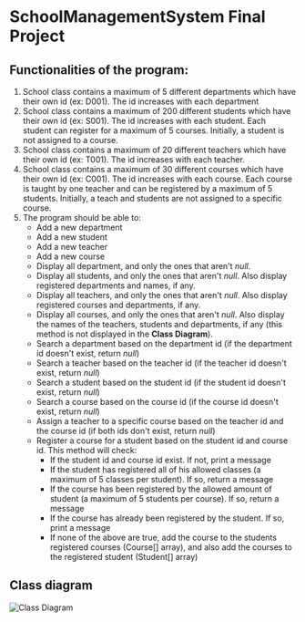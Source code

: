 # SchoolManagementSystem Final Project

## Functionalities of the program:
1. School class contains a maximum of 5 different departments which have their own id (ex: D001). The id increases with each department
2. School class contains a maximum of 200 different students which have their own id (ex: S001). The id increases with each student. Each student can register for a maximum of 5 courses. Initially, a student is not assigned to a course.
3. School class contains a maximum of 20 different teachers which have their own id (ex: T001). The id increases with each teacher.
4. School class contains a maximum of 30 different courses which have their own id (ex: C001). The id increases with each course. Each course is taught by one teacher and can be registered by a maximum of 5 students. Initially, a teach and students are not assigned to a specific course.
5. The program should be able to:
   - Add a new department
   - Add a new student
   - Add a new teacher
   - Add a new course
   - Display all department, and only the ones that aren't *null*.
   - Display all students, and only the ones that aren't *null*. Also display registered departments and names, if any.
   - Display all teachers, and only the ones that aren't *null*. Also display registered courses and departments, if any.
   - Display all courses, and only the ones that aren't *null*. Also display the names of the teachers, students and departments, if any (this method is not displayed in the **Class Diagram**).
   - Search a department based on the department id (if the department id doesn't exist, return *null*)
   - Search a teacher based on the teacher id (if the teacher id doesn't exist, return *null*)
   - Search a student based on the student id (if the student id doesn't exist, return *null*)
   - Search a course based on the course id (if the course id doesn't exist, return *null*)
   - Assign a teacher to a specific course based on the teacher id and the course id (if both ids don't exist, return *null*)
   - Register a course for a student based on the student id and course id. This method will check:
     * If the student id and course id exist. If not, print a message
     * If the student has registered all of his allowed classes (a maximum of 5 classes per student). If so, return a message
     * If the course has been registered by the allowed amount of student (a maximum of 5 students per course). If so, return a message
     * If the course has already been registered by the student. If so, print a message
     * If none of the above are true, add the course to the students registered courses (Course[] array), and also add the courses to the registered student (Student[] array)

## Class diagram
![Class Diagram](https://github.com/AryA-65/SchoolManagementSystem/assets/113271844/d9cd3c98-4fb4-4ecc-884f-7e3d83e933d6)


